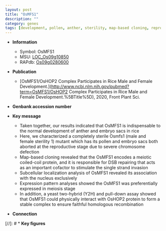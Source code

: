 ```yaml
---
layout: post
title: "OsMFS1"
description: ""
category: genes
tags: [development, pollen, anther, sterility, map-based cloning, reproductive, nucleus, meiosis, sterile, meiotic, male sterility, homologous recombination]
---
```


* **Information**  
    + Symbol: OsMFS1  
    + MSU: [LOC_Os09g10850](http://rice.plantbiology.msu.edu/cgi-bin/ORF_infopage.cgi?orf=LOC_Os09g10850)  
    + RAPdb: [Os09g0280600](http://rapdb.dna.affrc.go.jp/viewer/gbrowse_details/irgsp1?name=Os09g0280600)  

* **Publication**  
    + [OsMFS1/OsHOP2 Complex Participates in Rice Male and Female Development.](http://www.ncbi.nlm.nih.gov/pubmed?term=OsMFS1/OsHOP2 Complex Participates in Rice Male and Female Development.%5BTitle%5D), 2020, Front Plant Sci.

* **Genbank accession number**  

* **Key message**  
    + Taken together, our results indicated that OsMFS1 is indispensable to the normal development of anther and embryo sacs in rice
    + Here, we characterized a completely sterile Osmfs1 (male and female sterility 1) mutant which has its pollen and embryo sacs both aborted at the reproductive stage due to severe chromosome defection
    + Map-based cloning revealed that the OsMFS1 encodes a meiotic coiled-coil protein, and it is responsible for DSB repairing that acts as an important cofactor to stimulate the single strand invasion
    + Subcellular localization analysis of OsMFS1 revealed its association with the nucleus exclusively
    + Expression pattern analyses showed the OsMFS1 was preferentially expressed in meiosis stage
    + In addition, a yeast two-hybrid (Y2H) and pull-down assay showed that OsMFS1 could physically interact with OsHOP2 protein to form a stable complex to ensure faithful homologous recombination

* **Connection**  

[//]: # * **Key figures**  


